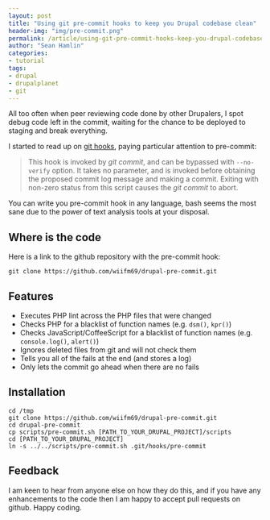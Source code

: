 ```yaml
---
layout: post
title: "Using git pre-commit hooks to keep you Drupal codebase clean"
header-img: "img/pre-commit.png"
permalink: /article/using-git-pre-commit-hooks-keep-you-drupal-codebase-clean
author: "Sean Hamlin"
categories:
- tutorial
tags:
- drupal
- drupalplanet
- git
---
```


All too often when peer reviewing code done by other Drupalers, I spot debug code left in the commit, waiting for the chance to be deployed to staging and break everything.

I started to read up on [git hooks](http://git-scm.com/docs/githooks), paying particular attention to pre-commit:

<blockquote>
<p>This hook is invoked by <em>git commit</em>, and can be bypassed with <code>--no-verify</code> option.  It takes no parameter, and is invoked before obtaining the proposed commit log message and making a commit.  Exiting with non-zero status from this script causes the <em>git commit</em> to abort.</p>
</blockquote>

You can write you pre-commit hook in any language, bash seems the most sane due to the power of text analysis tools at your disposal.

## Where is the code ##

Here is a link to the github repository with the pre-commit hook:

    git clone https://github.com/wiifm69/drupal-pre-commit.git

## Features ##

* Executes PHP lint across the PHP files that were changed
* Checks PHP for a blacklist of function names (e.g. <code>dsm()</code>, <code>kpr()</code>)
* Checks JavaScript/CoffeeScript for a blacklist of function names (e.g. <code>console.log()</code>, <code>alert()</code>)
* Ignores deleted files from git and will not check them
* Tells you all of the fails at the end (and stores a log)
* Only lets the commit go ahead when there are no fails

## Installation ##

    cd /tmp
    git clone https://github.com/wiifm69/drupal-pre-commit.git
    cd drupal-pre-commit
    cp scripts/pre-commit.sh [PATH_TO_YOUR_DRUPAL_PROJECT]/scripts
    cd [PATH_TO_YOUR_DRUPAL_PROJECT]
    ln -s ../../scripts/pre-commit.sh .git/hooks/pre-commit


## Feedback ##

I am keen to hear from anyone else on how they do this, and if you have any enhancements to the code then I am happy to accept pull requests on github. Happy coding.
